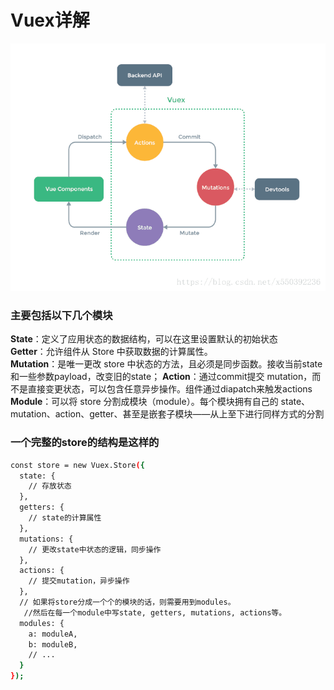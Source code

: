 # Vuex详解
![vuex](../../images/vuex.png)

### 主要包括以下几个模块

**State**：定义了应用状态的数据结构，可以在这里设置默认的初始状态  
**Getter**：允许组件从 Store 中获取数据的计算属性。  
**Mutation**：是唯一更改 store 中状态的方法，且必须是同步函数。接收当前state和一些参数payload，改变旧的state；
**Action**：通过commit提交 mutation，而不是直接变更状态，可以包含任意异步操作。组件通过diapatch来触发actions
**Module**：可以将 store 分割成模块（module）。每个模块拥有自己的 state、mutation、action、getter、甚至是嵌套子模块——从上至下进行同样方式的分割


###  一个完整的store的结构是这样的
```bash
const store = new Vuex.Store({
  state: {
    // 存放状态
  },
  getters: {
    // state的计算属性
  },
  mutations: {
    // 更改state中状态的逻辑，同步操作
  },
  actions: {
    // 提交mutation，异步操作
  },
  // 如果将store分成一个个的模块的话，则需要用到modules。
   //然后在每一个module中写state, getters, mutations, actions等。
  modules: {
    a: moduleA,
    b: moduleB,
    // ...
  }
});
```
